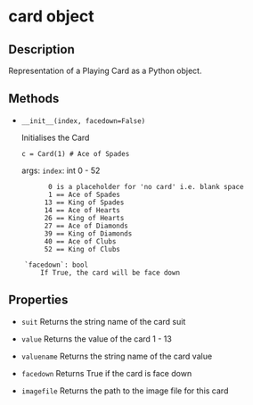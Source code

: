 # card object

## Description

Representation of a Playing Card as a Python object.

## Methods

* `__init__(index, facedown=False)`

    Initialises the Card

    `c = Card(1) # Ace of Spades`

    args:
        `index`: int 0 - 52

```
          0 is a placeholder for 'no card' i.e. blank space
          1 == Ace of Spades
         13 == King of Spades
         14 == Ace of Hearts
         26 == King of Hearts
         27 == Ace of Diamonds
         39 == King of Diamonds
         40 == Ace of Clubs
         52 == King of Clubs
```
        `facedown`: bool
            If True, the card will be face down

## Properties

* `suit`
    Returns the string name of the card suit

* `value`
    Returns the value of the card 1 - 13

* `valuename`
    Returns the string name of the card value

* `facedown`
    Returns True if the card is face down

* `imagefile`
    Returns the path to the image file for this card
